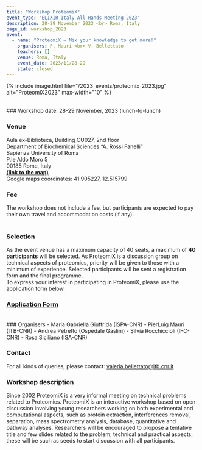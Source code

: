 ```yaml
---
title: "Workshop ProteomiX"
event_type: "ELIXIR Italy All Hands Meeting 2023"
description: 28-29 November 2023 <br> Roma, Italy
page_id: workshop_2023
event:
  - name: "ProteomiX – Mix your knowledge to get more!"
    organisers: P. Mauri <br> V. Bellettato
    teachers: []
    venue: Roma, Italy
    event_date: 2023/11/28-29
    state: closed
---
```


{% include image.html file="/2023_events/proteomix_2023.jpg" alt="ProteomiX2023" max-width="10" %}

<br>
### Workshop date: 28-29 November, 2023 (lunch-to-lunch)
<br>

### Venue
Aula ex-Biblioteca, Building CU027, 2nd floor  <br>
Department of Biochemical Sciences “A. Rossi Fanelli”  <br>
Sapienza University of Roma  <br>
P.le Aldo Moro 5  <br>
00185 Rome, Italy  <br>
[**(link to the map)**](https://maps.app.goo.gl/BFAa9FBqUQF5k4Tw9)   <br>
Google maps coordinates: 41.905227, 12.515799
<br>

### Fee 
The workshop does not include a fee, but participants are expected to pay their own travel 
and accommodation costs (if any).
<br>
<br>

### Selection
As the event venue has a maximum capacity of 40 seats, a maximum of **40 participants** will be selected. As ProteomiX is a discussion group on technical aspects of proteomics, priority will be given to those with a minimum of experience. Selected participants will be sent a registration form and the final programme.  <br>
To express your interest in participating in ProteomiX, please use the application form below.
<br>
### [Application Form](https://forms.gle/V6YmVVvAv3JveRD59)
<br>
### Organisers
- Maria Gabriella Giuffrida (ISPA-CNR)
- PierLuig Mauri (ITB-CNR)
- Andrea Petretto (Ospedale Gaslini)
- Silvia Rocchiccioli (IFC-CNR)
- Rosa Siciliano (ISA-CNR)
<br>

### Contact
For all kinds of queries, please contact:
[valeria.bellettato@itb.cnr.it](mailto:valeria.bellettato@itb.cnr.it)
<br>

### Workshop description 
Since 2002 ProteomiX is a very informal meeting on technical problems related to Proteomics.
ProteomiX is an interactive workshop based on open discussion involving young researchers working on both experimental and computational aspects, such as protein extraction, interferences removal, separation, mass spectrometry analysis, database, quantitative and pathway analyses.
Researchers will be encouraged to propose a tentative title and few slides related to the problem, technical and practical aspects; these will be such as seeds to start discussion with all participants.
<br>

